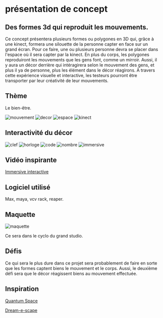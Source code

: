 # présentation de concept
## Des formes 3d qui reproduit les mouvements.

 Ce concept présentera plusieurs formes ou polygones en 3D qui, grâce à une kinect, formera une silouette de la personne capter en face sur un grand écran. Pour ce faire, une ou plusieurs personne devra se placer dans l'espace où il sera capter par la kinect. En plus du corps, les polygones reproduiront les mouvements que les gens font, comme un mirroir. Aussi, il y aura un décor derrière qui intéragirera selon le mouvement des gens, et plus il ya de personne, plus les élément dans le décor réagirons. À travers cette expérience visuelle et interactive, les testeurs pourront être transporter par leur créativité de leur mouvements.

## Thème
Le bien-être.

![mouvement](medias/mouvement.jfif) ![decor](medias/decor.jpg) ![espace](medias/espace.jpg) ![kinect](medias/capteur.jpg)

## Interactivité du décor

![clef](medias/clef.webp) ![horloge](medias/horloge.webp) ![code](medias/code.webp) ![nombre](medias/nombre.webp) ![immersive](medias/immersive.webp)

## Vidéo inspirante 
[Immersive interactive](https://www.bing.com/videos/riverview/relatedvideo?q=immersive%20interactive&mid=87D071C0549660BA711287D071C0549660BA7112&ajaxhist=0)

## Logiciel utilisé
Max, maya, vcv rack, reaper.

## Maquette
![maquette](medias/maquette.png)

Ce sera dans le cyclo du grand studio.

## Défis

Ce qui sera le plus dure dans ce projet sera probablement de faire en sorte que les formes captent biens le mouvement et le corps. Aussi, le deuxième défi sera que le décor réagissent biens au mouvement effectuée.

## Inspiration 
[Quantum Space](https://fundacjaphoton.pl/dzialalnosc-activities/quantum-space/)

[Dream-e-scape](https://www.laiacabreraco.com/dream-e-scape)
